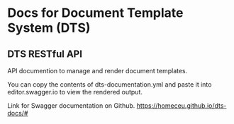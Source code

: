 # Docs for Document Template System (DTS)

## DTS RESTful API
API documention to manage and render document templates.

You can copy the contents of dts-documentation.yml and paste it into editor.swagger.io to view the rendered output.

Link for Swagger documentation on Github.
https://homeceu.github.io/dts-docs/#
